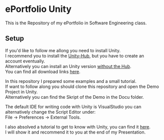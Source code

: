 # ePortfolio Unity
This is the Repository of my ePortfolio in Software Engineering class.

## Setup
If you'd like to follow me allong you need to install Unity.  
I recommend you to install the [Unity-Hub](https://docs.unity3d.com/Manual/GettingStartedInstallingHub.html), but you have to create an account eventually.  
Alternatively you can install an Unity version [without the Hub](https://docs.unity3d.com/Manual/DeployingUnityOffline.html).  
You can find all download links [here](https://unity3d.com/de/get-unity/download).

In this repository I prepared some examples and a small tutorial.  
If want to follow along you should clone this repository and open the Demo Project in Unity.  
Alternatively you can find the Skript of the Demo in the Docu folder.

The default IDE for writing code with Unity is VisualStudio you can alternatively change the Script Editor under:  
File -> Preferences -> External Tools.

 I also absolved a tutorial to get to know with Unity, you can find it [here](https://learn.unity.com/project/tanks-tutorial?language=en).   
 I will show it and recommend it to you at the end of my Presentation.

